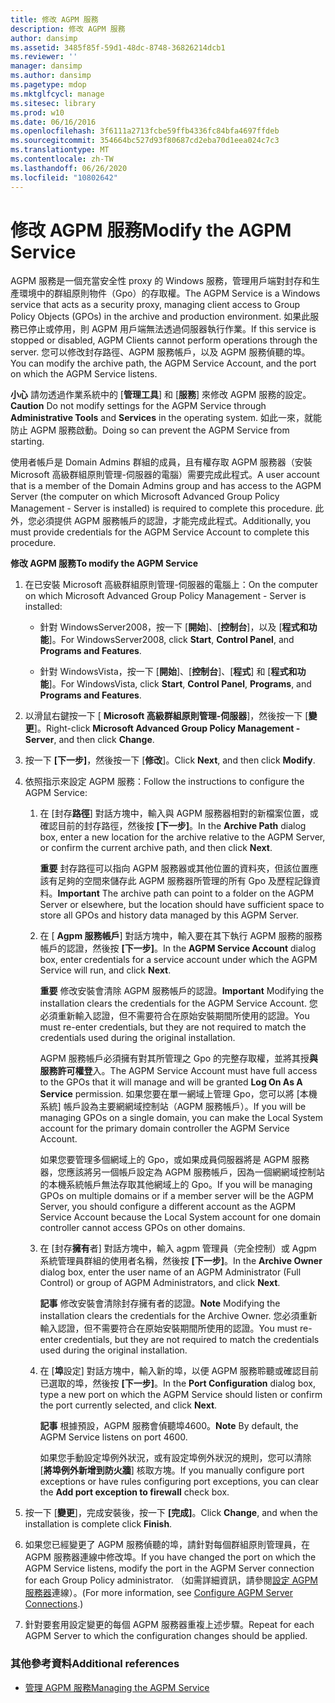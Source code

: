 ```yaml
---
title: 修改 AGPM 服務
description: 修改 AGPM 服務
author: dansimp
ms.assetid: 3485f85f-59d1-48dc-8748-36826214dcb1
ms.reviewer: ''
manager: dansimp
ms.author: dansimp
ms.pagetype: mdop
ms.mktglfcycl: manage
ms.sitesec: library
ms.prod: w10
ms.date: 06/16/2016
ms.openlocfilehash: 3f6111a2713fcbe59ffb4336fc84bfa4697ffdeb
ms.sourcegitcommit: 354664bc527d93f80687cd2eba70d1eea024c7c3
ms.translationtype: MT
ms.contentlocale: zh-TW
ms.lasthandoff: 06/26/2020
ms.locfileid: "10802642"
---
```

# <span data-ttu-id="0fa15-103">修改 AGPM 服務</span><span class="sxs-lookup"><span data-stu-id="0fa15-103">Modify the AGPM Service</span></span>


<span data-ttu-id="0fa15-104">AGPM 服務是一個充當安全性 proxy 的 Windows 服務，管理用戶端對封存和生產環境中的群組原則物件（Gpo）的存取權。</span><span class="sxs-lookup"><span data-stu-id="0fa15-104">The AGPM Service is a Windows service that acts as a security proxy, managing client access to Group Policy Objects (GPOs) in the archive and production environment.</span></span> <span data-ttu-id="0fa15-105">如果此服務已停止或停用，則 AGPM 用戶端無法透過伺服器執行作業。</span><span class="sxs-lookup"><span data-stu-id="0fa15-105">If this service is stopped or disabled, AGPM Clients cannot perform operations through the server.</span></span> <span data-ttu-id="0fa15-106">您可以修改封存路徑、AGPM 服務帳戶，以及 AGPM 服務偵聽的埠。</span><span class="sxs-lookup"><span data-stu-id="0fa15-106">You can modify the archive path, the AGPM Service Account, and the port on which the AGPM Service listens.</span></span>

<span data-ttu-id="0fa15-107">**小心** 請勿透過作業系統中的 [**管理工具**] 和 [**服務**] 來修改 AGPM 服務的設定。</span><span class="sxs-lookup"><span data-stu-id="0fa15-107">**Caution** Do not modify settings for the AGPM Service through **Administrative Tools** and **Services** in the operating system.</span></span> <span data-ttu-id="0fa15-108">如此一來，就能防止 AGPM 服務啟動。</span><span class="sxs-lookup"><span data-stu-id="0fa15-108">Doing so can prevent the AGPM Service from starting.</span></span>

 

<span data-ttu-id="0fa15-109">使用者帳戶是 Domain Admins 群組的成員，且有權存取 AGPM 服務器（安裝 Microsoft 高級群組原則管理-伺服器的電腦）需要完成此程式。</span><span class="sxs-lookup"><span data-stu-id="0fa15-109">A user account that is a member of the Domain Admins group and has access to the AGPM Server (the computer on which Microsoft Advanced Group Policy Management - Server is installed) is required to complete this procedure.</span></span> <span data-ttu-id="0fa15-110">此外，您必須提供 AGPM 服務帳戶的認證，才能完成此程式。</span><span class="sxs-lookup"><span data-stu-id="0fa15-110">Additionally, you must provide credentials for the AGPM Service Account to complete this procedure.</span></span>

**<span data-ttu-id="0fa15-111">修改 AGPM 服務</span><span class="sxs-lookup"><span data-stu-id="0fa15-111">To modify the AGPM Service</span></span>**

1.  <span data-ttu-id="0fa15-112">在已安裝 Microsoft 高級群組原則管理-伺服器的電腦上：</span><span class="sxs-lookup"><span data-stu-id="0fa15-112">On the computer on which Microsoft Advanced Group Policy Management - Server is installed:</span></span>

    -   <span data-ttu-id="0fa15-113">針對 WindowsServer2008，按一下 [**開始**]、[**控制台**]，以及 [**程式和功能**]。</span><span class="sxs-lookup"><span data-stu-id="0fa15-113">For WindowsServer2008, click **Start**, **Control Panel**, and **Programs and Features**.</span></span>

    -   <span data-ttu-id="0fa15-114">針對 WindowsVista，按一下 [**開始**]、[**控制台**]、[**程式**] 和 [**程式和功能**]。</span><span class="sxs-lookup"><span data-stu-id="0fa15-114">For WindowsVista, click **Start**, **Control Panel**, **Programs**, and **Programs and Features**.</span></span>

2.  <span data-ttu-id="0fa15-115">以滑鼠右鍵按一下 [ **Microsoft 高級群組原則管理-伺服器**]，然後按一下 [**變更**]。</span><span class="sxs-lookup"><span data-stu-id="0fa15-115">Right-click **Microsoft Advanced Group Policy Management - Server**, and then click **Change**.</span></span>

3.  <span data-ttu-id="0fa15-116">按一下 **[下一步]**，然後按一下 [**修改**]。</span><span class="sxs-lookup"><span data-stu-id="0fa15-116">Click **Next**, and then click **Modify**.</span></span>

4.  <span data-ttu-id="0fa15-117">依照指示來設定 AGPM 服務：</span><span class="sxs-lookup"><span data-stu-id="0fa15-117">Follow the instructions to configure the AGPM Service:</span></span>

    1.  <span data-ttu-id="0fa15-118">在 [封存**路徑**] 對話方塊中，輸入與 AGPM 服務器相對的新檔案位置，或確認目前的封存路徑，然後按 **[下一步]**。</span><span class="sxs-lookup"><span data-stu-id="0fa15-118">In the **Archive Path** dialog box, enter a new location for the archive relative to the AGPM Server, or confirm the current archive path, and then click **Next**.</span></span>

        <span data-ttu-id="0fa15-119">**重要** 封存路徑可以指向 AGPM 服務器或其他位置的資料夾，但該位置應該有足夠的空間來儲存此 AGPM 服務器所管理的所有 Gpo 及歷程記錄資料。</span><span class="sxs-lookup"><span data-stu-id="0fa15-119">**Important** The archive path can point to a folder on the AGPM Server or elsewhere, but the location should have sufficient space to store all GPOs and history data managed by this AGPM Server.</span></span>

         

    2.  <span data-ttu-id="0fa15-120">在 [ **Agpm 服務帳戶**] 對話方塊中，輸入要在其下執行 AGPM 服務的服務帳戶的認證，然後按 **[下一步]**。</span><span class="sxs-lookup"><span data-stu-id="0fa15-120">In the **AGPM Service Account** dialog box, enter credentials for a service account under which the AGPM Service will run, and click **Next**.</span></span>

        <span data-ttu-id="0fa15-121">**重要** 修改安裝會清除 AGPM 服務帳戶的認證。</span><span class="sxs-lookup"><span data-stu-id="0fa15-121">**Important** Modifying the installation clears the credentials for the AGPM Service Account.</span></span> <span data-ttu-id="0fa15-122">您必須重新輸入認證，但不需要符合在原始安裝期間所使用的認證。</span><span class="sxs-lookup"><span data-stu-id="0fa15-122">You must re-enter credentials, but they are not required to match the credentials used during the original installation.</span></span>

        <span data-ttu-id="0fa15-123">AGPM 服務帳戶必須擁有對其所管理之 Gpo 的完整存取權，並將其授**與服務許可權登**入。</span><span class="sxs-lookup"><span data-stu-id="0fa15-123">The AGPM Service Account must have full access to the GPOs that it will manage and will be granted **Log On As A Service** permission.</span></span> <span data-ttu-id="0fa15-124">如果您要在單一網域上管理 Gpo，您可以將 [本機系統] 帳戶設為主要網網域控制站（AGPM 服務帳戶）。</span><span class="sxs-lookup"><span data-stu-id="0fa15-124">If you will be managing GPOs on a single domain, you can make the Local System account for the primary domain controller the AGPM Service Account.</span></span>

        <span data-ttu-id="0fa15-125">如果您要管理多個網域上的 Gpo，或如果成員伺服器將是 AGPM 服務器，您應該將另一個帳戶設定為 AGPM 服務帳戶，因為一個網網域控制站的本機系統帳戶無法存取其他網域上的 Gpo。</span><span class="sxs-lookup"><span data-stu-id="0fa15-125">If you will be managing GPOs on multiple domains or if a member server will be the AGPM Server, you should configure a different account as the AGPM Service Account because the Local System account for one domain controller cannot access GPOs on other domains.</span></span>

         

    3.  <span data-ttu-id="0fa15-126">在 [封存**擁有**者] 對話方塊中，輸入 agpm 管理員（完全控制）或 Agpm 系統管理員群組的使用者名稱，然後按 **[下一步]**。</span><span class="sxs-lookup"><span data-stu-id="0fa15-126">In the **Archive Owner** dialog box, enter the user name of an AGPM Administrator (Full Control) or group of AGPM Administrators, and click **Next**.</span></span>

        <span data-ttu-id="0fa15-127">**記事** 修改安裝會清除封存擁有者的認證。</span><span class="sxs-lookup"><span data-stu-id="0fa15-127">**Note** Modifying the installation clears the credentials for the Archive Owner.</span></span> <span data-ttu-id="0fa15-128">您必須重新輸入認證，但不需要符合在原始安裝期間所使用的認證。</span><span class="sxs-lookup"><span data-stu-id="0fa15-128">You must re-enter credentials, but they are not required to match the credentials used during the original installation.</span></span>

         

    4.  <span data-ttu-id="0fa15-129">在 [**埠**設定] 對話方塊中，輸入新的埠，以便 AGPM 服務聆聽或確認目前已選取的埠，然後按 **[下一步]**。</span><span class="sxs-lookup"><span data-stu-id="0fa15-129">In the **Port Configuration** dialog box, type a new port on which the AGPM Service should listen or confirm the port currently selected, and click **Next**.</span></span>

        <span data-ttu-id="0fa15-130">**記事** 根據預設，AGPM 服務會偵聽埠4600。</span><span class="sxs-lookup"><span data-stu-id="0fa15-130">**Note** By default, the AGPM Service listens on port 4600.</span></span>

        <span data-ttu-id="0fa15-131">如果您手動設定埠例外狀況，或有設定埠例外狀況的規則，您可以清除 [**將埠例外新增到防火牆**] 核取方塊。</span><span class="sxs-lookup"><span data-stu-id="0fa15-131">If you manually configure port exceptions or have rules configuring port exceptions, you can clear the **Add port exception to firewall** check box.</span></span>

         

5.  <span data-ttu-id="0fa15-132">按一下 [**變更**]，完成安裝後，按一下 **[完成]**。</span><span class="sxs-lookup"><span data-stu-id="0fa15-132">Click **Change**, and when the installation is complete click **Finish**.</span></span>

6.  <span data-ttu-id="0fa15-133">如果您已經變更了 AGPM 服務偵聽的埠，請針對每個群組原則管理員，在 AGPM 服務器連線中修改埠。</span><span class="sxs-lookup"><span data-stu-id="0fa15-133">If you have changed the port on which the AGPM Service listens, modify the port in the AGPM Server connection for each Group Policy administrator.</span></span> <span data-ttu-id="0fa15-134">（如需詳細資訊，請參閱[設定 AGPM 服務器](configure-agpm-server-connections-agpm30ops.md)連線）。</span><span class="sxs-lookup"><span data-stu-id="0fa15-134">(For more information, see [Configure AGPM Server Connections](configure-agpm-server-connections-agpm30ops.md).)</span></span>

7.  <span data-ttu-id="0fa15-135">針對要套用設定變更的每個 AGPM 服務器重複上述步驟。</span><span class="sxs-lookup"><span data-stu-id="0fa15-135">Repeat for each AGPM Server to which the configuration changes should be applied.</span></span>

### <span data-ttu-id="0fa15-136">其他參考資料</span><span class="sxs-lookup"><span data-stu-id="0fa15-136">Additional references</span></span>

-   [<span data-ttu-id="0fa15-137">管理 AGPM 服務</span><span class="sxs-lookup"><span data-stu-id="0fa15-137">Managing the AGPM Service</span></span>](managing-the-agpm-service-agpm30ops.md)

 

 





